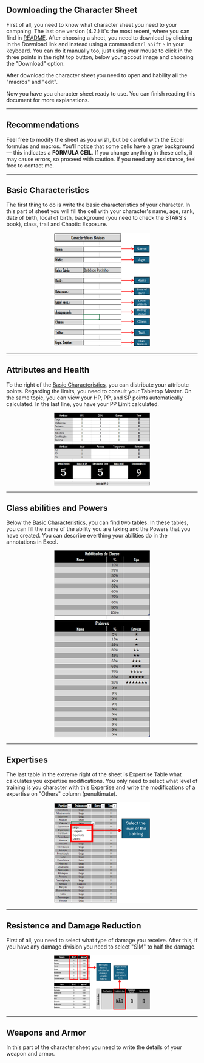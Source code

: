 ## Downloading the Character Sheet

First of all, you need to know what character sheet you need to your campaing. The last one version (4.2.) it's the most recent, where you can find in [README](README.md/#42). After choosing a sheet, you need to download by clicking in the Download link and instead using a command `Ctrl` `Shift` `S` in your keyboard. You can do it manually too, just using your mouse to click in the three points in the right top button, below your accout image and choosing the "Download" option. 

After download the character sheet you need to open and hability all the "macros" and "edit". 

Now you have you character sheet ready to use. You can finish reading this document for more explanations. 

---

## Recommendations

Feel free to modify the sheet as you wish, but be careful with the Excel formulas and macros. You’ll notice that some cells have a gray background — this indicates a **FORMULA CEIL**. If you change anything in these cells, it may cause errors, so proceed with caution. If you need any assistance, feel free to contact me.

---

## Basic Characteristics

The first thing to do is write the basic characteristics of your character. In this part of sheet you will fill the cell with your character's name, age, rank, date of birth, local of birth, background (you need to check the STARS's book), class, trail and Chaotic Exposure.

<div align="center">
  <img src="./Imgs/basic.png" height="50%" width="50%">
</div>

---

## Attributes and Health

To the right of the [Basic Characteristics](#basic-characteristics), you can distribute your attribute points. Regarding the limits, you need to consult your Tabletop Master. On the same topic, you can view your HP, PP, and SP points automatically calculated. In the last line, you have your PP Limit calculated.

<div align="center">
  <img src="./Imgs/attributes-health.jpeg" height="50%" width="50%">
</div>

---

## Class abilities and Powers

Below the [Basic Characteristics](#basic-characteristics), you can find two tables. In these tables, you can fill the name of the ability you are taking and the Powers that you have created. You can describe everthing your abilities do in the annotations in Excel.

<div align="center">
  <img src="./Imgs/abilities-and-powers.jpeg" height="10%" width="50%">
</div>

---

## Expertises

The last table in the extreme right of the sheet is Expertise Table what calculates you expertise modifications. You only need to select what level of training is you character with this Expertise and write the modifications of a expertise on "Others" column (penultimate).

<div align="center">
  <img src="./Imgs/expertises.png" height="50%" width="50%">
</div>

---

## Resistence and Damage Reduction

First of all, you need to select what type of damage you receive. After this, if you have any damage division you need to select "SIM" to half the damage.

<div align="center">
  <img src="./Imgs/damage_reduction.png" height="50%" width="50%">
</div>

---

## Weapons and Armor

In this part of the character sheet you need to write the details of your weapon and armor.

<div align="center">
  <img src="./Imgs/weapon-and-armor.png" height="50%" width="50%>
</div>

---

